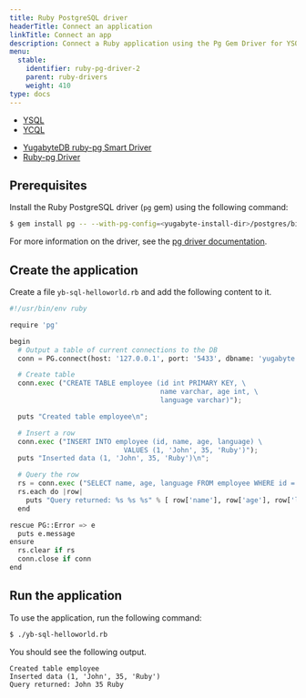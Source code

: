 ```yaml
---
title: Ruby PostgreSQL driver
headerTitle: Connect an application
linkTitle: Connect an app
description: Connect a Ruby application using the Pg Gem Driver for YSQL
menu:
  stable:
    identifier: ruby-pg-driver-2
    parent: ruby-drivers
    weight: 410
type: docs
---
```


<ul class="nav nav-tabs-alt nav-tabs-yb">
  <li class="active">
    <a href="../yb-ruby-pg/" class="nav-link">
      YSQL
    </a>
  </li>
  <li>
    <a href="../ycql/" class="nav-link">
      YCQL
    </a>
  </li>
</ul>

<ul class="nav nav-tabs-alt nav-tabs-yb">
  <li >
    <a href="../yb-ruby-pg/" class="nav-link">
      <i class="icon-postgres" aria-hidden="true"></i>
      YugabyteDB ruby-pg Smart Driver
    </a>
  </li>
  <li >
    <a href="../ruby-pg/" class="nav-link active">
      <i class="icon-postgres" aria-hidden="true"></i>
      Ruby-pg Driver
    </a>
  </li>
</ul>

## Prerequisites

Install the Ruby PostgreSQL driver (`pg` gem) using the following command:

```sh
$ gem install pg -- --with-pg-config=<yugabyte-install-dir>/postgres/bin/pg_config
```

For more information on the driver, see the [pg driver documentation](https://deveiate.org/code/pg/).

## Create the application

Create a file `yb-sql-helloworld.rb` and add the following content to it.

```python
#!/usr/bin/env ruby

require 'pg'

begin
  # Output a table of current connections to the DB
  conn = PG.connect(host: '127.0.0.1', port: '5433', dbname: 'yugabyte', user: 'yugabyte', password: 'yugabyte')

  # Create table
  conn.exec ("CREATE TABLE employee (id int PRIMARY KEY, \
                                     name varchar, age int, \
                                     language varchar)");

  puts "Created table employee\n";

  # Insert a row
  conn.exec ("INSERT INTO employee (id, name, age, language) \
                            VALUES (1, 'John', 35, 'Ruby')");
  puts "Inserted data (1, 'John', 35, 'Ruby')\n";

  # Query the row
  rs = conn.exec ("SELECT name, age, language FROM employee WHERE id = 1");
  rs.each do |row|
    puts "Query returned: %s %s %s" % [ row['name'], row['age'], row['language'] ]
  end

rescue PG::Error => e
  puts e.message
ensure
  rs.clear if rs
  conn.close if conn
end
```

## Run the application

To use the application, run the following command:

```sh
$ ./yb-sql-helloworld.rb
```

You should see the following output.

```output
Created table employee
Inserted data (1, 'John', 35, 'Ruby')
Query returned: John 35 Ruby
```
